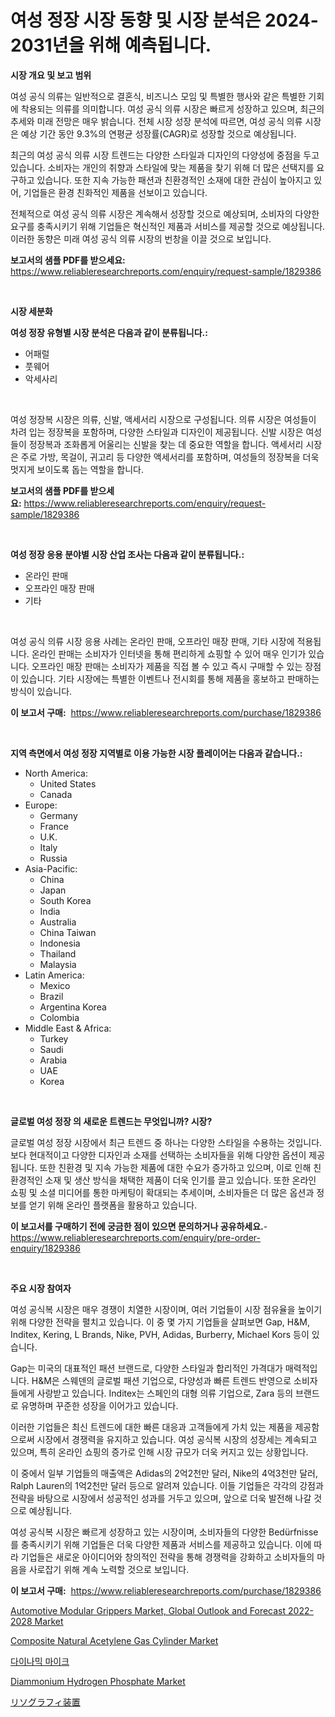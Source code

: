 <p><h1>여성 정장 시장 동향 및 시장 분석은 2024-2031년을 위해 예측됩니다.</h1></p><p><strong>시장 개요 및 보고 범위</strong></p>
<p><p>여성 공식 의류는 일반적으로 결혼식, 비즈니스 모임 및 특별한 행사와 같은 특별한 기회에 착용되는 의류를 의미합니다. 여성 공식 의류 시장은 빠르게 성장하고 있으며, 최근의 추세와 미래 전망은 매우 밝습니다. 전체 시장 성장 분석에 따르면, 여성 공식 의류 시장은 예상 기간 동안 9.3%의 연평균 성장률(CAGR)로 성장할 것으로 예상됩니다.</p><p>최근의 여성 공식 의류 시장 트렌드는 다양한 스타일과 디자인의 다양성에 중점을 두고 있습니다. 소비자는 개인의 취향과 스타일에 맞는 제품을 찾기 위해 더 많은 선택지를 요구하고 있습니다. 또한 지속 가능한 패션과 친환경적인 소재에 대한 관심이 높아지고 있어, 기업들은 환경 친화적인 제품을 선보이고 있습니다.</p><p>전체적으로 여성 공식 의류 시장은 계속해서 성장할 것으로 예상되며, 소비자의 다양한 요구를 충족시키기 위해 기업들은 혁신적인 제품과 서비스를 제공할 것으로 예상됩니다. 이러한 동향은 미래 여성 공식 의류 시장의 번창을 이끌 것으로 보입니다.</p></p>
<p><strong>보고서의 샘플 PDF를 받으세요:</strong> <a href="https://www.reliableresearchreports.com/enquiry/request-sample/1829386">https://www.reliableresearchreports.com/enquiry/request-sample/1829386</a></p>
<p>&nbsp;</p>
<p><strong>시장 세분화</strong></p>
<p><strong>여성 정장 유형별 시장 분석은 다음과 같이 분류됩니다.:</strong></p>
<p><ul><li>어패럴</li><li>풋웨어</li><li>악세사리</li></ul></p>
<p>&nbsp;</p>
<p><p>여성 정장복 시장은 의류, 신발, 액세서리 시장으로 구성됩니다. 의류 시장은 여성들이 차려 입는 정장복을 포함하며, 다양한 스타일과 디자인이 제공됩니다. 신발 시장은 여성들이 정장복과 조화롭게 어울리는 신발을 찾는 데 중요한 역할을 합니다. 액세서리 시장은 주로 가방, 목걸이, 귀고리 등 다양한 액세서리를 포함하며, 여성들의 정장복을 더욱 멋지게 보이도록 돕는 역할을 합니다.</p></p>
<p><strong>보고서의 샘플 PDF를 받으세요:</strong>&nbsp;<a href="https://www.reliableresearchreports.com/enquiry/request-sample/1829386">https://www.reliableresearchreports.com/enquiry/request-sample/1829386</a></p>
<p>&nbsp;</p>
<p><strong> 여성 정장 응용 분야별 시장 산업 조사는 다음과 같이 분류됩니다.:</strong></p>
<p><ul><li>온라인 판매</li><li>오프라인 매장 판매</li><li>기타</li></ul></p>
<p>&nbsp;</p>
<p><p>여성 공식 의류 시장 응용 사례는 온라인 판매, 오프라인 매장 판매, 기타 시장에 적용됩니다. 온라인 판매는 소비자가 인터넷을 통해 편리하게 쇼핑할 수 있어 매우 인기가 있습니다. 오프라인 매장 판매는 소비자가 제품을 직접 볼 수 있고 즉시 구매할 수 있는 장점이 있습니다. 기타 시장에는 특별한 이벤트나 전시회를 통해 제품을 홍보하고 판매하는 방식이 있습니다.</p></p>
<p><strong>이 보고서 구매:</strong>&nbsp; <a href="https://www.reliableresearchreports.com/purchase/1829386">https://www.reliableresearchreports.com/purchase/1829386</a></p>
<p>&nbsp;</p>
<p><strong>지역 측면에서 여성 정장 지역별로 이용 가능한 시장 플레이어는 다음과 같습니다.:</strong></p>
<p><ul>
    <li>
        North America:
        <ul>
            <li>United States</li>
            <li>Canada</li>
        </ul>
    </li>
    <li>
        Europe:
        <ul>
            <li>Germany</li>
            <li>France</li>
            <li>U.K.</li>
            <li>Italy</li>
            <li>Russia</li>
        </ul>
    </li>
    <li>
        Asia-Pacific:
        <ul>
            <li>China</li>
            <li>Japan</li>
            <li>South Korea</li>
            <li>India</li>
            <li>Australia</li>
            <li>China Taiwan</li>
            <li>Indonesia</li>
            <li>Thailand</li>
            <li>Malaysia</li>
        </ul>
    </li>
    <li>
        Latin America:
        <ul>
            <li>Mexico</li>
            <li>Brazil</li>
            <li>Argentina Korea</li>
            <li>Colombia</li>
        </ul>
    </li>
    <li>
        Middle East & Africa:
        <ul>
            <li>Turkey</li>
            <li>Saudi</li>
            <li>Arabia</li>
            <li>UAE</li>
            <li>Korea</li>
        </ul>
    </li>
    </ul></p>
<p>&nbsp;</p>
<p><strong>글로벌 여성 정장 의 새로운 트렌드는 무엇입니까? 시장?</strong></p>
<p><p>글로벌 여성 정장 시장에서 최근 트렌드 중 하나는 다양한 스타일을 수용하는 것입니다. 보다 현대적이고 다양한 디자인과 소재를 선택하는 소비자들을 위해 다양한 옵션이 제공됩니다. 또한 친환경 및 지속 가능한 제품에 대한 수요가 증가하고 있으며, 이로 인해 친환경적인 소재 및 생산 방식을 채택한 제품이 더욱 인기를 끌고 있습니다. 또한 온라인 쇼핑 및 소셜 미디어를 통한 마케팅이 확대되는 추세이며, 소비자들은 더 많은 옵션과 정보를 얻기 위해 온라인 플랫폼을 활용하고 있습니다.</p></p>
<p><strong>이 보고서를 구매하기 전에 궁금한 점이 있으면 문의하거나 공유하세요.</strong>- <a href="https://www.reliableresearchreports.com/enquiry/pre-order-enquiry/1829386">https://www.reliableresearchreports.com/enquiry/pre-order-enquiry/1829386</a></p>
<p>&nbsp;</p>
<p><strong>주요 시장 참여자</strong></p>
<p><p>여성 공식복 시장은 매우 경쟁이 치열한 시장이며, 여러 기업들이 시장 점유율을 높이기 위해 다양한 전략을 펼치고 있습니다. 이 중 몇 가지 기업들을 살펴보면 Gap, H&M, Inditex, Kering, L Brands, Nike, PVH, Adidas, Burberry, Michael Kors 등이 있습니다.</p><p>Gap는 미국의 대표적인 패션 브랜드로, 다양한 스타일과 합리적인 가격대가 매력적입니다. H&M은 스웨덴의 글로벌 패션 기업으로, 다양성과 빠른 트렌드 반영으로 소비자들에게 사랑받고 있습니다. Inditex는 스페인의 대형 의류 기업으로, Zara 등의 브랜드로 유명하며 꾸준한 성장을 이어가고 있습니다.</p><p>이러한 기업들은 최신 트렌드에 대한 빠른 대응과 고객들에게 가치 있는 제품을 제공함으로써 시장에서 경쟁력을 유지하고 있습니다. 여성 공식복 시장의 성장세는 계속되고 있으며, 특히 온라인 쇼핑의 증가로 인해 시장 규모가 더욱 커지고 있는 상황입니다.</p><p>이 중에서 일부 기업들의 매출액은 Adidas의 2억2천만 달러, Nike의 4억3천만 달러, Ralph Lauren의 1억2천만 달러 등으로 알려져 있습니다. 이들 기업들은 각각의 강점과 전략을 바탕으로 시장에서 성공적인 성과를 거두고 있으며, 앞으로 더욱 발전해 나갈 것으로 예상됩니다.</p><p>여성 공식복 시장은 빠르게 성장하고 있는 시장이며, 소비자들의 다양한 Bedürfnisse를 충족시키기 위해 기업들은 더욱 다양한 제품과 서비스를 제공하고 있습니다. 이에 따라 기업들은 새로운 아이디어와 창의적인 전략을 통해 경쟁력을 강화하고 소비자들의 마음을 사로잡기 위해 계속 노력할 것으로 보입니다.</p></p>
<p><strong>이 보고서 구매:</strong>&nbsp;&nbsp;<a href="https://www.reliableresearchreports.com/purchase/1829386">https://www.reliableresearchreports.com/purchase/1829386</a></p>
<p><p><a href="https://view.publitas.com/reportprime-1/automotive-modular-grippers-market-global-outlook-and-forecast-2022-2028-market-size-market-share-and-global-market-analysis-report-2023-2030/">Automotive Modular Grippers Market, Global Outlook and Forecast 2022-2028 Market</a></p><p><a href="https://fuschia-pecorino-a6d.notion.site/Composite-Natural-Acetylene-Gas-Cylinder-Market-Dynamics-2024-2031-Also-about-Its-Market-Trends-Pr-ed0ddbcfa601448e898759b51c632243">Composite Natural Acetylene Gas Cylinder Market</a></p><p><a href="https://medium.com/@darrellockm3ytan895656/%EB%8B%A4%EC%9D%B4%EB%82%B4%EB%AF%B9-%EB%A7%88%EC%9D%B4%ED%81%AC%EB%A1%9C%ED%8F%B0-%EC%8B%9C%EC%9E%A5-%EB%B6%84%EC%84%9D-2024%EB%85%84%EB%B6%80%ED%84%B0-2031%EB%85%84%EA%B9%8C%EC%A7%80%EC%9D%98-%EA%B8%80%EB%A1%9C%EB%B2%8C-%EC%82%B0%EC%97%85-%EC%A0%84%EB%A7%9D-%EB%B0%8F-%EC%98%88%EC%B8%A1-c0afc81a134d">다이나믹 마이크</a></p><p><a href="https://issuu.com/reportprime-2/docs/diammonium-hydrogen-phosphate-market-size-2030.ppt">Diammonium Hydrogen Phosphate Market</a></p><p><a href="https://github.com/adcxff01450218/Market-Research-Report-List-1/blob/main/4958783187794.md">リソグラフィ装置</a></p></p>
